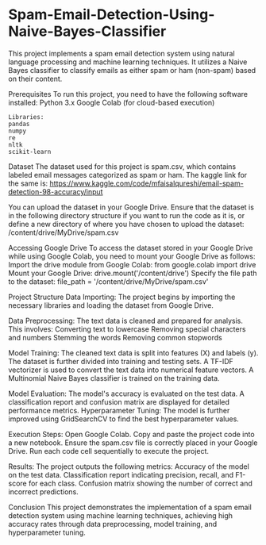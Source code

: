 # Spam-Email-Detection-Using-Naive-Bayes-Classifier

This project implements a spam email detection system using natural language processing and machine learning techniques. It utilizes a Naive Bayes classifier to classify emails as either spam or ham (non-spam) based on their content.

Prerequisites
To run this project, you need to have the following software installed:
	Python 3.x
	Google Colab (for cloud-based execution)
  
	Libraries:
	pandas
	numpy
	re
	nltk
	scikit-learn

Dataset
The dataset used for this project is spam.csv, which contains labeled email messages categorized as spam or ham. The kaggle link for the same is: https://www.kaggle.com/code/mfaisalqureshi/email-spam-detection-98-accuracy/input

You can upload the dataset in your Google Drive. Ensure that the dataset is in the following directory structure if you want to run the code as it is, or define a new directory of where you have chosen to upload the dataset:
/content/drive/MyDrive/spam.csv

Accessing Google Drive
To access the dataset stored in your Google Drive while using Google Colab, you need to mount your Google Drive as follows:
Import the drive module from Google Colab:
from google.colab import drive
Mount your Google Drive:
drive.mount('/content/drive')
Specify the file path to the dataset:
file_path = '/content/drive/MyDrive/spam.csv'

Project Structure
Data Importing: The project begins by importing the necessary libraries and loading the dataset from Google Drive.

Data Preprocessing: The text data is cleaned and prepared for analysis. This involves:
Converting text to lowercase
Removing special characters and numbers
Stemming the words
Removing common stopwords

Model Training:
The cleaned text data is split into features (X) and labels (y).
The dataset is further divided into training and testing sets.
A TF-IDF vectorizer is used to convert the text data into numerical feature vectors.
A Multinomial Naive Bayes classifier is trained on the training data.

Model Evaluation:
The model's accuracy is evaluated on the test data.
A classification report and confusion matrix are displayed for detailed performance metrics.
Hyperparameter Tuning: The model is further improved using GridSearchCV to find the best hyperparameter values.

Execution Steps:
Open Google Colab.
Copy and paste the project code into a new notebook.
Ensure the spam.csv file is correctly placed in your Google Drive.
Run each code cell sequentially to execute the project.

Results:
The project outputs the following metrics:
Accuracy of the model on the test data.
Classification report indicating precision, recall, and F1-score for each class.
Confusion matrix showing the number of correct and incorrect predictions.

Conclusion
This project demonstrates the implementation of a spam email detection system using machine learning techniques, achieving high accuracy rates through data preprocessing, model training, and hyperparameter tuning.
